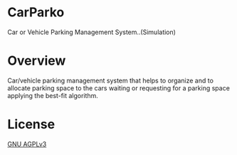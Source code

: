 # CarParko
Car or Vehicle Parking Management System..(Simulation)

# Overview
Car/vehicle parking management system that helps to organize and to allocate parking space to the cars waiting or requesting for a parking space applying the best-fit algorithm.


# License
[GNU AGPLv3](LICENSE)
